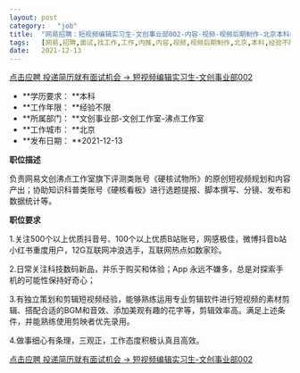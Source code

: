 ```yaml
---
layout:	post
category:	"job"
title:	"网易招聘：短视频编辑实习生-文创事业部002-内容-视频-视频后期制作-北京本科经验不限"
tags:	[网易,招聘,面试,找工作,工作,内推,内容,视频,视频后期制作,北京,本科,经验不限]
date:	2021-12-13
---
```


[点击应聘 投递简历就有面试机会 ->  短视频编辑实习生-文创事业部002](http://mobile.bole.netease.com/bole/boleDetail?id=34349&employeeId=346f03c3cda5f04c&key=all)



- **学历要求： **本科
- **工作年限： **经验不限
- **所属部门： **文创事业部-文创工作室-沸点工作室
- **工作城市： **北京
- **发布日期： **2021-12-13



**职位描述**

负责网易文创沸点工作室旗下评测类账号《硬核试物所》的原创短视频规划和内容产出；协助知识科普类账号《硬核看板》进行选题提报、脚本撰写、分镜、发布和数据统计等。



**职位要求**

1.关注500个以上优质抖音号、100个以上优质B站账号，网感极佳，微博抖音b站小红书重度用户，12G互联网冲浪选手，互联网热点如数家珍。

2.日常关注科技数码新品，并乐于购买和体验；App 永远不嫌多，总是对探索手机的可能性保持好奇心；

3.有独立策划和剪辑短视频经验，能够熟练运用专业剪辑软件进行短视频的素材剪辑、搭配合适的BGM和音效、添加美观有趣的花字等，剪辑效率高。满足上述条件，并能熟练使用剪映者优先录用。

4.做事细心有条理，三观正，工作态度积极认真且高效。



[点击应聘 投递简历就有面试机会 ->  短视频编辑实习生-文创事业部002](http://mobile.bole.netease.com/bole/boleDetail?id=34349&employeeId=346f03c3cda5f04c&key=all)